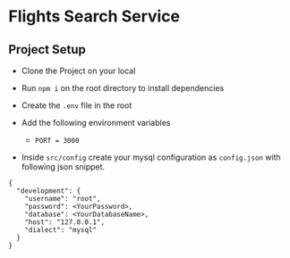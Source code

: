 # Flights Search Service

## Project Setup
- Clone the Project on your local
- Run `npm i` on the root directory to install dependencies
- Create the `.env` file in the root
- Add the following environment variables

    - `PORT = 3000`

- Inside `src/config` create your mysql configuration as `config.json` with following json snippet.

```
{
  "development": {
    "username": "root",
    "password": <YourPassword>,
    "database": <YourDatabaseName>,
    "host": "127.0.0.1",
    "dialect": "mysql"
  }
}

```